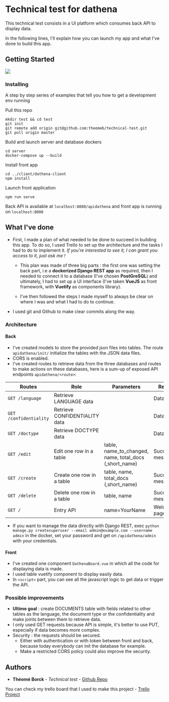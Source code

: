 # Technical test for dathena

This technical test consists in a UI platform which consumes back API to display data.

In the following lines, I'll explain how you can launch my app and what I've done to build this app.

## Getting Started
![](app-gif.gif)

### Installing

A step by step series of examples that tell you how to get a development env running

Pull this repo 
```
mkdir test && cd test
git init
git remote add origin git@github.com:theomeb/technical-test.git
git pull origin master
```

Build and launch server and database dockers
```
cd server
docker-compose up --build
```

Install front app
```
cd ../client/dathena-client
npm install
```

Launch front application
```
npm run serve
```

Back API is available at `localhost:8080/apidathena` and front app is running on `localhost:8000`

## What I've done

- First, I made a plan of what needed to be done to succeed in building this app. To do so, I used Trello to set up the architecture and the tasks I had to do to implement it. *If you're interested to see it, I can grant you access to it, just ask me !*

    - This plan was made of three big parts : the first one was setting the back part, i.e a **dockerized Django REST app** as required, then I needed to connect it to a database (I've chosen **PostGreSQL**) and ultimately, I had to set up a UI interface (I've taken **VueJS** as front framework, with **Vuetify** as components library).

    - I've then followed the steps I made myself to always be clear on where I was and what I had to do to continue. 

- I used git and Github to make clear commits along the way. 

### Architecture
#### Back

- I've created models to store the provided json files into tables. The route `apidathena/init/` initialize the tables with the JSON data files. 
- CORS is enabled.
- I've created routes to retrieve data from the three databases and routes to make actions on these databases, here is a sum-up of exposed API endpoints `apidathena/<route>`: 

| Routes                | Role                          | Parameters                                             | Response              |
|-----------------------|-------------------------------|--------------------------------------------------------|-----------------------|
| `GET /language`       | Retrieve LANGUAGE data        |                                                        | Data                  |
| `GET /confidentiality`| Retrieve CONFIDENTIALITY data |                                                        | Data                  |
| `GET /doctype`        | Retrieve DOCTYPE data         |                                                        | Data                  |
| `GET /edit`           | Edit one row in a table       | table, name_to_changed, name, total_docs (,short_name) | Success/Error message |
| `GET /create`         | Create one row in a table     | table, name, total_docs (,short_name)                  | Success/Error message |
| `GET /delete`         | Delete one row in a table     | table, name                                            | Success/Error message |
| `GET /`               | Entry API                     | name=YourName                                          | Welcome page          |

- If you want to manage the data directly with Django REST, exec `python manage.py createsuperuser --email admin@example.com --username admin` in the docker, set your password and get on `/apidathena/admin` with your credentials. 

#### Front 

- I've created one component `DathenaBoard.vue` in which all the code for displaying data is made. 
- I used table vuetify component to display easily data.
- In `<script>` part, you can see all the javascript logic to get data or trigger the API. 

### Possible improvements
- **Ultime goal** : create DOCUMENTS table with fields related to other tables as the language, the document type or the confidentiality and make joints between them to retrieve data. 
- I only used GET requests because API is simple, it's better to use PUT, especially if data becomes more complex. 
- Security : the requests should be secured. 
    - Either with authentication or with token between front and back, because today everybody can init the database for example.
    - Make a restricted CORS policy could also improve the security.


## Authors

* **Théomé Borck** - *Technical test* - [Github Repo](https://github.com/theomeb/technical-test)

You can check my trello board that I used to make this project - [Trello Project](https://trello.com/b/3A9mFMes/test-full-stack-dathena)
